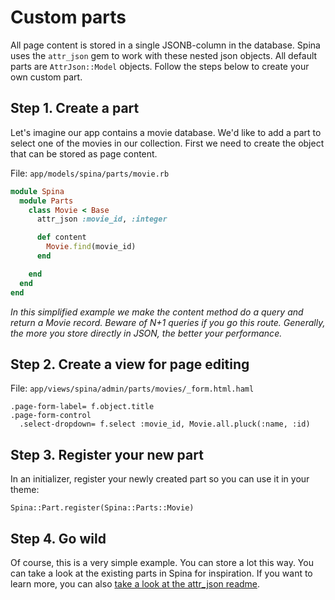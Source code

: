 # Custom parts

All page content is stored in a single JSONB-column in the database. Spina uses the `attr_json` gem to work with these nested json objects. All default parts are `AttrJson::Model` objects. Follow the steps below to create your own custom part.

## Step 1. Create a part
Let's imagine our app contains a movie database. We'd like to add a part to select one of the movies in our collection. First we need to create the object that can be stored as page content.

File: `app/models/spina/parts/movie.rb`

```ruby
module Spina
  module Parts
    class Movie < Base
      attr_json :movie_id, :integer

      def content
        Movie.find(movie_id)
      end

    end
  end
end
```

*In this simplified example we make the content method do a query and return a Movie record. Beware of N+1 queries if you go this route. Generally, the more you store directly in JSON, the better your performance.*

## Step 2. Create a view for page editing

File: `app/views/spina/admin/parts/movies/_form.html.haml`

```haml
.page-form-label= f.object.title
.page-form-control
  .select-dropdown= f.select :movie_id, Movie.all.pluck(:name, :id)
```

## Step 3. Register your new part

In an initializer, register your newly created part so you can use it in your theme:

`Spina::Part.register(Spina::Parts::Movie)`

## Step 4. Go wild

Of course, this is a very simple example. You can store a lot this way. You can take a look at the existing parts in Spina for inspiration. If you want to learn more, you can also [take a look at the attr_json readme](https://github.com/jrochkind/attr_json). 